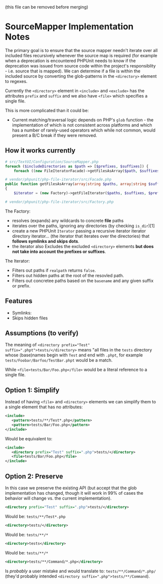 (this file can be removed before merging)

SourceMapper Implementation Notes
=================================

The primary goal is to ensure that the source mapper needn't iterate over all
included files recursively whenever the source map is required (for example
when a deprecation is encountered PHPUnit needs to know if the deprecation was
issued from source code within the project's responsiblity - i.e. source that
is mapped). We can determine if a file is within the included source by
converting the glob-patterns in the `<directory>` element to regexes.

Currently the `<directory>` element in `<include>` and `<exclude>` has the 
attributes `prefix` and `suffix` and we also have `<file>` which specifies a
single file.

This is more complicated than it could be:

- Current matching/traversal logic depends on PHP's `glob` function - the implementation
  of which is not consistent across platforms and which has a number of
  rarely-used operators which while not common, would present a B/C break if
  they were removed.





How it works currently
----------------------

```php
# src/TextUI/Configuration/SourceMapper.php
foreach ($includeDirectories as $path => [$prefixes, $suffixes]) {
    foreach ((new FileIteratorFacade)->getFilesAsArray($path, $suffixes, $prefixes) as $file) {
```

```php
# vendor/phpunit/php-file-iterator/src/Facade.php
public function getFilesAsArray(array|string $paths, array|string $suffixes = '', array|string $prefixes = '', array $exclude = []): array
{
    $iterator = (new Factory)->getFileIterator($paths, $suffixes, $prefixes, $exclude);
```

```php
# vendor/phpunit/php-file-iterator/src/Factory.php
```

The Factory:

- resolves (expands) any wildcards to concrete **file** paths
- iterates over the paths, ignoring any directories (by checking `is_dir`)[1]
- create a new PHPUnit `Iterator` passing a recursive iterator iterator
  directory iterator... (the iterator that iterates over the directories) that
  **follows symlinks and skips dots**.
- the iterator also Excludes the excluded `<directory>` elements **but does
  not take into account the prefixes or suffixes**.

The Iterator:

- Filters out paths if `realpath` returns `false`.
- Filters out hidden paths at the root of the resovled path.
- Filters out concretee paths based on the `basename` and any given suffix or
  prefix.

Features
--------

- Symlinks: 
- Skips hidden files

Assumptions (to verify)
-----------------------

The meaning of `<directory prefix="Test" suffix=".phpt">tests/</directory>`
means "all files in the `tests` directory whose (base)names begin with `Test` and
end with `.phpt`, for example `tests/Foobar/Barfoo/TestBar.phpt` would be a
match.

While `<file>tests/Bar/Foo.php</file>` would be a literal reference to a
single file.

Option 1: Simplify
------------------

Instead of having `<file>` and `<directory>` elements we can simplify them to
a single element that has no attributes:

```xml
<include>
   <pattern>tests/**/Test*.php</pattern>
   <pattern>tests/Bar/Foo.php</pattern>
</include>
```

Would be equivalent to:

```xml
<include>
   <directory prefix="Test" suffix=".php">tests/</directory>
   <file>tests/Bar/Foo.php</file>
</include>
```

Option 2: Preserve
------------------

In this case we preserve the existing API (but accept that the glob
implementation has changed, though it will work in 99% of cases the behavior
will change vs. the current implementation).

```xml
<directory prefix="Test" suffix=".php">tests/</directory>
```

Would be: `tests/**/Test*.php`

```xml
<directory>tests/</directory>
```

Would be: `tests/**/*`

```xml
<directory>tests</directory>
```

Would be: `tests/**/*`

```xml
<directory>tests/**/Command/*.php</directory>
```

Is _probably_ a user mistake and would translate to: `tests/**/Command/*.php/`
(they'd probably intended `<directory suffix=".php">tests/**/Command`).



